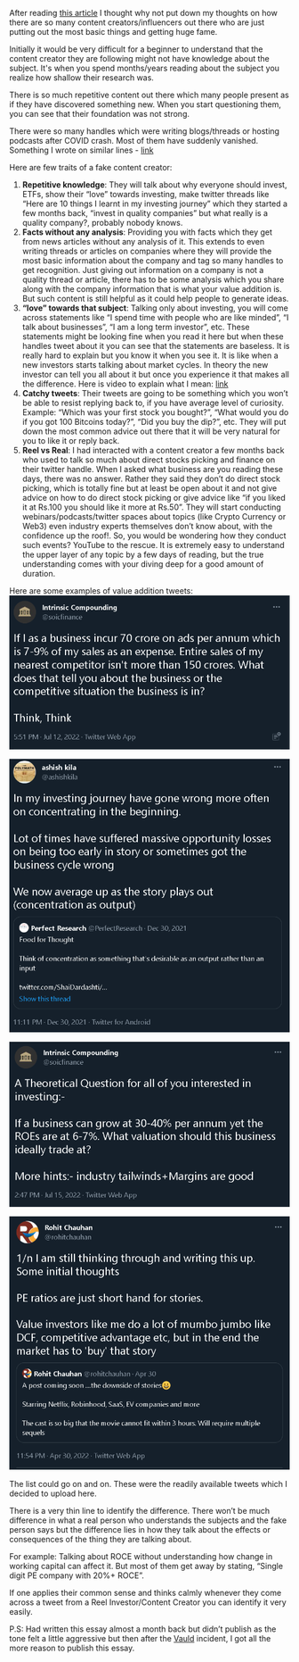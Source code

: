 After reading [this article](https://www.thehindubusinessline.com/portfolio/big-story/beware-of-social-media-influencers/article65500722.ece) I thought why not put down my thoughts on how there are so many content creators/influencers out there who are just putting out the most basic things and getting huge fame.

Initially it would be very difficult for a beginner to understand that the content creator they are following might not have knowledge about the subject. It's when you spend months/years reading about the subject you realize how shallow their research was.

There is so much repetitive content out there which many people present as if they have discovered something new. When you start questioning them, you can see that their foundation was not strong.

There were so many handles which were writing blogs/threads or hosting podcasts after COVID crash. Most of them have suddenly vanished. Something I wrote on similar lines - [link](http://arjunbadola.blog/The-Urge-to-Do-More/)

Here are few traits of a fake content creator:

1. **Repetitive knowledge**: They will talk about why everyone should invest, ETFs, show their “love” towards investing, make twitter threads like “Here are 10 things I learnt in my investing journey” which they started a few months back, “invest in quality companies” but what really is a quality company?, probably nobody knows.
2. **Facts without any analysis**: Providing you with facts which they get from news articles without any analysis of it. This extends to even writing threads or articles on companies where they will provide the most basic information about the company and tag so many handles to get recognition. Just giving out information on a company is not a quality thread or article, there has to be some analysis which you share along with the company information that is what your value addition is. But such content is still helpful as it could help people to generate ideas.
3. **“love” towards that subject**: Talking only about investing, you will come across statements like “I spend time with people who are like minded”, “I talk about businesses”, “I am a long term investor”, etc. These statements might be looking fine when you read it here but when these handles tweet about it you can see that the statements are baseless. It is really hard to explain but you know it when you see it. It is like when a new investors starts talking about market cycles. In theory the new investor can tell you all about it but once you experience it that makes all the difference. Here is video to explain what I mean: [link](https://youtu.be/oRG2jlQWCsY)
4. **Catchy tweets**: Their tweets are going to be something which you won’t be able to resist replying back to, if you have average level of curiosity. Example: “Which was your first stock you bought?”, “What would you do if you got 100 Bitcoins today?”, “Did you buy the dip?”, etc. They will put down the most common advice out there that it will be very natural for you to like it or reply back.
5. **Reel vs Real**: I had interacted with a content creator a few months back who used to talk so much about direct stocks picking and finance on their twitter handle. When I asked what business are you reading these days, there was no answer. Rather they said they don’t do direct stock picking, which is totally fine but at least be open about it and not give advice on how to do direct stock picking or give advice like “if you liked it at Rs.100 you should like it more at Rs.50”. They will start conducting webinars/podcasts/twitter spaces about topics (like Crypto Currency or Web3) even industry experts themselves don’t know about, with the confidence up the roof!. So, you would be wondering how they conduct such events? YouTube to the rescue. It is extremely easy to understand the upper layer of any topic by a few days of reading, but the true understanding comes with your diving deep for a good amount of duration.

Here are some examples of value addition tweets:
![SOIC1](/assets/SOIC1.png)

![ak](/assets/ak.png)

![SOIC2](/assets/SOIC2.png)

![rc](/assets/rc.png)

The list could go on and on. These were the readily available tweets which I decided to upload here.

There is a very thin line to identify the difference. There won’t be much difference in what a real person who understands the subjects and the fake person says but the difference lies in how they talk about the effects or consequences of the thing they are talking about.

For example: Talking about ROCE without understanding how change in working capital can affect it. But most of them get away by stating, “Single digit PE company with 20%+ ROCE”.

If one applies their common sense and thinks calmly whenever they come across a tweet from a Reel Investor/Content Creator you can identify it very easily.

P.S: Had written this essay almost a month back but didn’t publish as the tone felt a little aggressive but then after the [Vauld](https://indianexpress.com/article/technology/crypto/youtubers-behind-the-vauld-popularity-how-vauld-became-popular-in-india-8016742/) incident, I got all the more reason to publish this essay.
